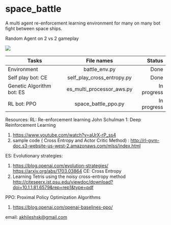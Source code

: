 # space_battle
A multi agent re-enforcement learning environment for many on many bot fight between space ships.

Random Agent on 2 vs 2 gameplay

![](https://i.imgur.com/TyRt5o6.gif)
  
| Tasks         | File names                             | Status  |
| ------------- |:--------------------------------------:| -----:|
| Environment   | battle_env.py                          | Done |
| Self play bot: CE| self_play_cross_entropy.py   |    Done |
| Genetic Algorithm bot: ES| es_multi_processor_aws.py   |   In progress |
| RL bot: PPO   | space_battle_ppo.py      | In progress  |


Resources:
RL: Re-enforcement learning
John Schulman 1: Deep Reinforcement Learning
1. https://www.youtube.com/watch?v=aUrX-rP_ss4
2. sample code ( Cross Entropy and Actor Critic Method) : http://rl-gym-doc.s3-website-us-west-2.amazonaws.com/mlss/index.html

ES: Evolutionary strategies: 
1. https://blog.openai.com/evolution-strategies/
https://arxiv.org/abs/1703.03864
CE: Cross Entropy
1. Learning Tetris using the noisy cross-entropy method
http://citeseerx.ist.psu.edu/viewdoc/download?doi=10.1.1.81.6579&rep=rep1&type=pdf

PPO: Proximal Policy Optimization Algorithms
1. https://blog.openai.com/openai-baselines-ppo/



email: akhileshsk@gmail.com
